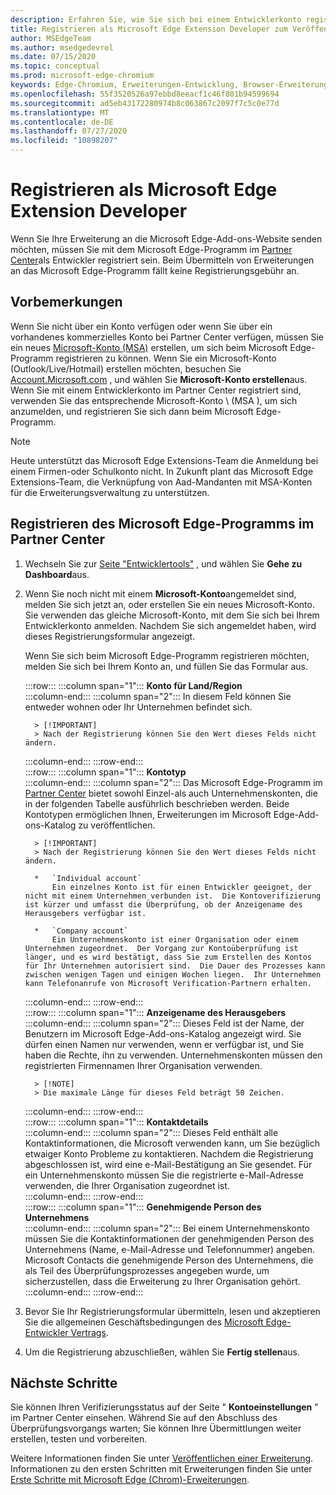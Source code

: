 ```yaml
---
description: Erfahren Sie, wie Sie sich bei einem Entwicklerkonto registrieren, um Erweiterungen im Microsoft Edge-Add-ons-Store zu veröffentlichen.
title: Registrieren als Microsoft Edge Extension Developer zum Veröffentlichen von Erweiterungen
author: MSEdgeTeam
ms.author: msedgedevrel
ms.date: 07/15/2020
ms.topic: conceptual
ms.prod: microsoft-edge-chromium
keywords: Edge-Chromium, Erweiterungen-Entwicklung, Browser-Erweiterungen, Add-ons, Partner Center, Entwickler
ms.openlocfilehash: 55f3520526a97ebbd8eeacf1c46f801b94599694
ms.sourcegitcommit: ad5eb43172280974b8c063867c2097f7c5c0e77d
ms.translationtype: MT
ms.contentlocale: de-DE
ms.lasthandoff: 07/27/2020
ms.locfileid: "10898207"
---
```

# Registrieren als Microsoft Edge Extension Developer  

Wenn Sie Ihre Erweiterung an die Microsoft Edge-Add-ons-Website senden möchten, müssen Sie mit dem Microsoft Edge-Programm im [Partner Center][MicrosoftPartnerCenter]als Entwickler registriert sein.  Beim Übermitteln von Erweiterungen an das Microsoft Edge-Programm fällt keine Registrierungsgebühr an.  

## Vorbemerkungen  

Wenn Sie nicht über ein Konto verfügen oder wenn Sie über ein vorhandenes kommerzielles Konto bei Partner Center verfügen, müssen Sie ein neues [Microsoft-Konto (MSA)][WindowsCommunityEverythingAboutMicrosoftAccounts] erstellen, um sich beim Microsoft Edge-Programm registrieren zu können.  Wenn Sie ein Microsoft-Konto (Outlook/Live/Hotmail) erstellen möchten, besuchen Sie [Account.Microsoft.com][MicrosoftAccount] , und wählen Sie **Microsoft-Konto erstellen**aus.  Wenn Sie mit einem Entwicklerkonto im Partner Center registriert sind, verwenden Sie das entsprechende Microsoft-Konto \ (MSA \), um sich anzumelden, und registrieren Sie sich dann beim Microsoft Edge-Programm.  

> [!NOTE]
> Heute unterstützt das Microsoft Edge Extensions-Team die Anmeldung bei einem Firmen-oder Schulkonto nicht.  In Zukunft plant das Microsoft Edge Extensions-Team, die Verknüpfung von Aad-Mandanten mit MSA-Konten für die Erweiterungsverwaltung zu unterstützen.  

## Registrieren des Microsoft Edge-Programms im Partner Center  

1.  Wechseln Sie zur [Seite "Entwicklertools"][MicrosoftPartnerCenter] , und wählen Sie **Gehe zu Dashboard**aus.  
1.  Wenn Sie noch nicht mit einem **Microsoft-Konto**angemeldet sind, melden Sie sich jetzt an, oder erstellen Sie ein neues Microsoft-Konto.  Sie verwenden das gleiche Microsoft-Konto, mit dem Sie sich bei Ihrem Entwicklerkonto anmelden.  Nachdem Sie sich angemeldet haben, wird dieses Registrierungsformular angezeigt.  
    
    Wenn Sie sich beim Microsoft Edge-Programm registrieren möchten, melden Sie sich bei Ihrem Konto an, und füllen Sie das Formular aus.  
    <!-- -->
    :::row:::
       :::column span="1":::
          **Konto für Land/Region**  
       :::column-end:::
       :::column span="2":::
          In diesem Feld können Sie entweder wohnen oder Ihr Unternehmen befindet sich.  
          
          > [!IMPORTANT]
          > Nach der Registrierung können Sie den Wert dieses Felds nicht ändern.  
       :::column-end:::
    :::row-end:::  
    :::row:::
       :::column span="1":::
          **Kontotyp**  
       :::column-end:::
       :::column span="2":::
          Das Microsoft Edge-Programm im [Partner Center][MicrosoftPartnerCenter] bietet sowohl Einzel-als auch Unternehmenskonten, die in der folgenden Tabelle ausführlich beschrieben werden.  Beide Kontotypen ermöglichen Ihnen, Erweiterungen im Microsoft Edge-Add-ons-Katalog zu veröffentlichen.  
          
          > [!IMPORTANT]
          > Nach der Registrierung können Sie den Wert dieses Felds nicht ändern.  
          
          *   `Individual account`  
              Ein einzelnes Konto ist für einen Entwickler geeignet, der nicht mit einem Unternehmen verbunden ist.  Die Kontoverifizierung ist kürzer und umfasst die Überprüfung, ob der Anzeigename des Herausgebers verfügbar ist.  

          *   `Company account`  
              Ein Unternehmenskonto ist einer Organisation oder einem Unternehmen zugeordnet.  Der Vorgang zur Kontoüberprüfung ist länger, und es wird bestätigt, dass Sie zum Erstellen des Kontos für Ihr Unternehmen autorisiert sind.  Die Dauer des Prozesses kann zwischen wenigen Tagen und einigen Wochen liegen.  Ihr Unternehmen kann Telefonanrufe von Microsoft Verification-Partnern erhalten.  
       :::column-end:::
    :::row-end:::  
    :::row:::
       :::column span="1":::
          **Anzeigename des Herausgebers**  
       :::column-end:::
       :::column span="2":::
          Dieses Feld ist der Name, der Benutzern im Microsoft Edge-Add-ons-Katalog angezeigt wird.  Sie dürfen einen Namen nur verwenden, wenn er verfügbar ist, und Sie haben die Rechte, ihn zu verwenden.  Unternehmenskonten müssen den registrierten Firmennamen Ihrer Organisation verwenden.  
          
          > [!NOTE]
          > Die maximale Länge für dieses Feld beträgt 50 Zeichen.  
       :::column-end:::
    :::row-end:::  
    :::row:::
       :::column span="1":::
          **Kontaktdetails**  
       :::column-end:::
       :::column span="2":::
          Dieses Feld enthält alle Kontaktinformationen, die Microsoft verwenden kann, um Sie bezüglich etwaiger Konto Probleme zu kontaktieren.  Nachdem die Registrierung abgeschlossen ist, wird eine e-Mail-Bestätigung an Sie gesendet.  Für ein Unternehmenskonto müssen Sie die registrierte e-Mail-Adresse verwenden, die Ihrer Organisation zugeordnet ist.  
       :::column-end:::
    :::row-end:::  
    :::row:::
       :::column span="1":::
          **Genehmigende Person des Unternehmens**  
       :::column-end:::
       :::column span="2":::
          Bei einem Unternehmenskonto müssen Sie die Kontaktinformationen der genehmigenden Person des Unternehmens (Name, e-Mail-Adresse und Telefonnummer) angeben.  Microsoft Contacts die genehmigende Person des Unternehmens, die als Teil des Überprüfungsprozesses angegeben wurde, um sicherzustellen, dass die Erweiterung zu Ihrer Organisation gehört.  
       :::column-end:::
    :::row-end:::  
    <!-- -->
    <!--
    1.  The **Account country/region** field  
        
        This field is where you either live or your business is located.  
        
        > [!IMPORTANT]
        > After enrollment, you are not able to change the value of this field.  
        
    1.  The **Account type** field  
        
        The Microsoft Edge program in [Partner Center][MicrosoftPartnerCenter] offers both individual and company accounts, which are described in detail in the table that follows.  Both account types allow you to publish extensions to the Microsoft Edge add-ons catalog.  
        
        > [!IMPORTANT]
        > After enrollment, you are not able to change the value of this field.  
        
        | Individual account | Company account |  
        |:--- |:--- |  
        | Individual accounts are appropriate for developers not associated with a company.  | Company accounts are associated with organizations and businesses.  |  
        | The account verification process is shorter, and involves verifying that the publisher display name is available.  | The account verification process is longer, and involves confirmation that you are authorized to create the account for your company.  The duration of the process may range from a few days to a few weeks.  Your company may receive phone calls from Microsoft verification partners.  |  
        
    1.  The **Publisher display name** field  
        
        This field is the name shown to users in the Microsoft Edge add-ons catalog.  You may use a name only if it is available, and you have the rights to use it.  Company accounts must use the registered business name of your organization.  
        
        > [!NOTE]
        > The maximum length for this field is 50 characters.  
        
    1.  The **Contact details** field  
        
        Any contact information that Microsoft may use to contact you regarding any account issues.  After registration is complete, an email confirmation is sent to you.  Company accounts must use the registered email address associated with your organization.  
        
    1.  The **Company approver** field  
        
        For company accounts, provide the contact information \(name, email address, and phone number\) of your company approver.  Microsoft contacts the company approver specified as a part of the verification process to ensure that the extensions belong to your organization.  
        -->
1. Bevor Sie Ihr Registrierungsformular übermitteln, lesen und akzeptieren Sie die allgemeinen Geschäftsbedingungen des [Microsoft Edge-Entwickler Vertrags][MicrosoftAppDeveloperAgreement].  
1. Um die Registrierung abzuschließen, wählen Sie **Fertig stellen**aus.  

## Nächste Schritte  

Sie können Ihren Verifizierungsstatus auf der Seite " **Kontoeinstellungen** " im Partner Center einsehen.  Während Sie auf den Abschluss des Überprüfungsvorgangs warten; Sie können Ihre Übermittlungen weiter erstellen, testen und vorbereiten.  

Weitere Informationen finden Sie unter [Veröffentlichen einer Erweiterung][ExtensionsChromiumPublishExtension].  Informationen zu den ersten Schritten mit Erweiterungen finden Sie unter [Erste Schritte mit Microsoft Edge (Chrom)-Erweiterungen][ExtensionsChromiumGettingStartedIndex].  

<!-- links -->  

[ExtensionsChromiumGettingStartedIndex]: ../getting-started/index.md "Erste Schritte mit Microsoft Edge (Chrom)-Erweiterungen | Microsoft docs"  
[ExtensionsChromiumPublishExtension]:  ./publish-extension.md "Veröffentlichen einer Erweiterung | Microsoft docs"  

[MicrosoftAppDeveloperAgreement]:  /legal/windows/agreements/app-developer-agreement "Vereinbarung für App-Entwickler | Microsoft docs"  

[MicrosoftAccount]:  https://account.microsoft.com/account "Microsoft-Konto"  

[MicrosoftPartnerCenter]:  https://partner.microsoft.com/dashboard/microsoftedge/public/login?ref=dd "Partner Center"  

[WindowsCommunityEverythingAboutMicrosoftAccounts]:  https://community.windows.com/stories/everything-you-need-to-know-about-microsoft-accounts "Microsoft (oder MSA)"  